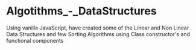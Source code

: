 # Algotithms_-_DataStructures
Using vanilla JavaScript, have created some of the  Linear and Non Linear Data Structures and few Sorting Algorithms using Class constructor's and functional components 
